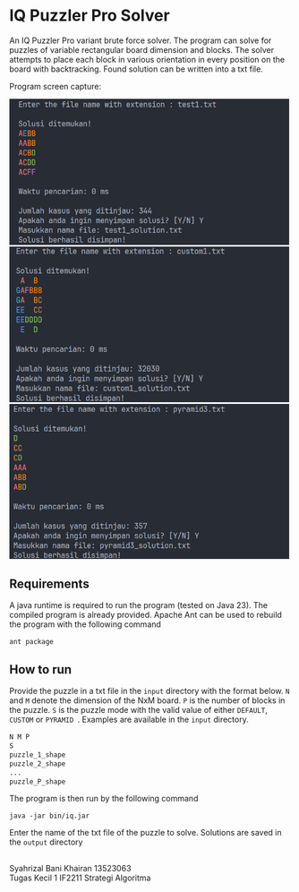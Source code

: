 # IQ Puzzler Pro Solver
An IQ Puzzler Pro variant brute force solver. The program can solve for puzzles of variable rectangular board dimension and blocks. The solver attempts to place each block in various orientation in every position on the board with backtracking. Found solution can be written into a txt file.  
  
Program screen capture:  
  
<img src="./test/test1_solution.png" width="500">  
<img src="./test/custom1_solution.png" width="500">  
<img src="./test/pyramid3_solution.png" width="500">  
  
## Requirements
A java runtime is required to run the program (tested on Java 23). The compiled program is already provided. Apache Ant can be used to rebuild the program with the following command
```
ant package
```
## How to run
Provide the puzzle in a txt file in the `input` directory with the format below. `N` and `M` denote the dimension of the NxM board. `P` is the number of blocks in the puzzle. `S` is the puzzle mode with the valid value of either `DEFAULT`, `CUSTOM` or `PYRAMID `. Examples are available in the `input` directory. 
```
N M P
S
puzzle_1_shape
puzzle_2_shape
...
puzzle_P_shape
```
The program is then run by the following command
```
java -jar bin/iq.jar
```
Enter the name of the txt file of the puzzle to solve. Solutions are saved in the `output` directory
## 
Syahrizal Bani Khairan 13523063  
Tugas Kecil 1 IF2211 Strategi Algoritma
